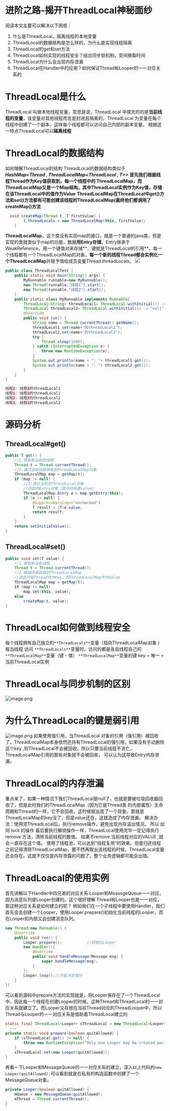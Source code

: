 # 进阶之路-揭开ThreadLocal神秘面纱
阅读本文主要可以解决以下困惑：

1. 什么是ThreadLocal，隔离线程的本地变量
2. ThreadLocal的数据结构是怎么样的，为什么能实现线程隔离
3. ThreadLocal的get和set方法
4. ThreadLocal如何实现的线程安全？结合同步锁机制，空间换取时间
5. ThreadLocal为什么会出现内存泄漏
6. ThreadLocal在Handler中的应用？如何保证Thread和Looper的一一对应关系的
# ThreadLocal是什么
ThreadLocal 叫做本地线程变量，意思是说，ThreadLocal 中填充的的是**当前线程的变量**，该变量对其他线程而言是封闭且隔离的，ThreadLocal 为变量在每个线程中创建了一个副本，这样每个线程都可以访问自己内部的副本变量。
根据这一特点ThreadLocal可以**隔离线程**
# ThreadLocal的数据结构
如何理解ThreadLocal的结构
ThreadLocal的数据结构类似于 **_HashMap<Thread , ThreadLocalMap<ThreadLocal , T>>_**
**首先我们根据线程Thread作为Key值获取到，每一个线程中的 ThreadLocalMap，而ThreadLocalMap又是一个Map结构，其中ThreadLocal实例作为Key值，存储在该ThreadLocal中的值作为Value**
**ThreadLocalMap在ThreadLocal中get()方法和set()方法都有可能创建该线程的ThreadLocalMap(最终他们都调用了createMap()方法**
```java
  void createMap(Thread t, T firstValue) {
        t.threadLocals = new ThreadLocalMap(this, firstValue);
    }
```
**ThreadLocalMap**，这个类没有实现map的接口，就是一个普通的java类，但是实现的类就类似于map的功能，数据**用Entry存储**，Entry继承于WeakReference，用一个键值对来存储**，键就是ThreadLocal的引用**。每一个线程都有一个ThreadLocalMap的对象，**每一个新的线程Thread都会实例化一个ThreadLocalMap**并赋予值给成员变量Thread.threadLocals。
![](https://cdn.nlark.com/yuque/0/2023/jpeg/32682386/1680184787828-fbe0ec36-d6a4-42aa-8646-2990b35ea711.jpeg)
```java
public class ThreadLocalTest {
    public static void main(String[] args) {
        MyRunnable runnable=new MyRunnable();
        new Thread(runnable,"线程1").start();
        new Thread(runnable,"线程2").start();
    }
    public static class MyRunnable implements Runnable{
        ThreadLocal<String> threadLocal1= ThreadLocal.withInitial(() -> "null");
        ThreadLocal threadLocal2= ThreadLocal.withInitial(() -> "null");
        @Override
        public void run() {
            String name = Thread.currentThread().getName();
            threadLocal1.set(name+"的threadLocal1");
            threadLocal2.set(name+"的threadLocal2");
            try {
                Thread.sleep(1000);
            } catch (InterruptedException e) {
                throw new RuntimeException(e);
            }
            System.out.println(name + ": "+ threadLocal1.get());
            System.out.println(name + ": "+ threadLocal2.get());
        }
    }
}

线程2: 线程2的threadLocal1
线程1: 线程1的threadLocal1
线程2: 线程2的threadLocal2
线程1: 线程1的threadLocal2
```

# 源码分析
## ThreadLocal#get()
```java
public T get() {
    //1.获取到当前的线程
    Thread t = Thread.currentThread();
    //2.通过当前线程获取到ThreadLocalMap对象
    ThreadLocalMap map = getMap(t);
    if (map != null) {
        //3.通过当前的ThreadLocal对象
        //获取到Entry对象（其中封装着value）
        ThreadLocalMap.Entry e = map.getEntry(this);
        if (e != null) {
            @SuppressWarnings("unchecked")
            T result = (T)e.value;
            return result;
        }
    }
    return setInitialValue();
}
```
## ThreadLocal#set()
```java
public void set(T value) {
    //1.获取到当前线程
    Thread t = Thread.currentThread();
    //2.根据线程获取到ThreadLocalMap
	//由此可知Thread作为Key，而ThreadLocalMap作为Value
    ThreadLocalMap map = getMap(t);
    if (map != null)
        map.set(this, value);
    else
        createMap(t, value);
}
```
# ThreadLocal如何做到线程安全
每个线程拥有自己独立的`**ThreadLocals**`变量（指向ThreadLocalMap对象 ）
每当线程 访问 `**ThreadLocals**`变量时，访问的都是各自线程自己的`**ThreadLocalMap**`变量（键 - 值）
`**ThreadLocalMap**`变量的键 key = 唯一 = 当前ThreadLocal实例
# ThreadLocal与同步机制的区别
![image.png](https://cdn.nlark.com/yuque/0/2023/png/32682386/1680182972324-b8c2ed25-fa11-46cd-bade-e3104e8d4e2b.png#averageHue=%23f4f3f3&clientId=u4f3276b6-2dae-4&from=paste&height=169&id=u38a0dd0a&originHeight=260&originWidth=1150&originalType=url&ratio=1.5&rotation=0&showTitle=false&size=141683&status=done&style=none&taskId=ub4bbf9be-ad24-4557-9e77-fc340bf1664&title=&width=749)
# 为什么ThreadLocal的键是弱引用
![image.png](https://cdn.nlark.com/yuque/0/2023/png/32682386/1680184877217-080e9bd9-5ed3-4af8-b1f3-ac5f0ff4fdf1.png#averageHue=%232c2b2b&clientId=u4f3276b6-2dae-4&from=paste&height=230&id=u712aa129&originHeight=345&originWidth=822&originalType=binary&ratio=1.5&rotation=0&showTitle=false&size=27894&status=done&style=none&taskId=ua149b0a6-0368-438e-b5d8-0f13723f92e&title=&width=548)
如果使用强引用，当ThreadLocal 对象的引用（强引用）被回收了，ThreadLocalMap本身依然还持有ThreadLocal的强引用，如果没有手动删除这个key ,则ThreadLocal不会被回收，所以只要当前线程不消亡，ThreadLocalMap引用的那些对象就不会被回收， 可以认为这导致Entry内存泄漏。
# ThreadLocal的内存泄漏
重点来了，如果一种情况下我们ThreadLocal是null了，也就是要被垃圾回收器回收了，但是此时我们的ThreadLocalMap（因为它是Thread类 的内部属性）生命周期和Thread的一样，它不会回收，这时候就出现了一个现象。那就是ThreadLocalMap的key没了，但是value还在，这就造成了内存泄漏。
解决办法：使用完ThreadLocal后，执行remove操作，避免出现内存溢出情况。
所以 如同 lock 的操作 最后要执行解锁操作一样，ThreadLocal使用完毕一定记得执行remove 方法，清除当前线程的数值。
如果不remove 当前线程对应的VALUE ,就会一直存在这个值。
使用了线程池，可以达到“线程复用”的效果。但是归还线程之前记得清除ThreadLocalMap，要不然再取出该线程的时候，ThreadLocal变量还会存在。这就不仅仅是内存泄露的问题了，整个业务逻辑都可能会出错。

# ThreadLoacal的使用实例
首先讲解以下Handler中四兄弟的对应关系
Looper和MeassgeQueue一一对应，因为消息队列是Looper创建的。这个很好理解
Thread和Looper也是一一对应，那这种对应关系是如何建立的呢？
例如我们在一个子线程中要使用Handler，我们首先会去创建一个Looper，使用Looper.prepare()初始化当前线程的Looper，而在Looper的内部又会创建消息队列。
```java
new Thread(new Runnable() {
    @Override
    public void run() {
        Looper.prepare();			//初始化Looper
        new Handler(){
            @Override
            public void handleMessage(Message msg) {
                super.handleMessage(msg);
            }
        };
        Looper.loop();//开启消息循环
    }
})
```
可以看到源码中prepare方法的实现就是，将Looper保存在了一个ThreadLocal中，因此每一个线程在创建Looper的时候，这种Thread和ThreadLocal的一一对应关系就建立了。而Looper又存放在当前Thread对应的ThreadLooper中，所以Thread与Looper的一一对应关系是借助着ThreadLocal建立的
```java
static final ThreadLocal<Looper> sThreadLocal = new ThreadLocal<Looper>();
  ···
private static void prepare(boolean quitAllowed) {
    if (sThreadLocal.get() != null) {
        throw new RuntimeException("Only one Looper may be created per thread");
    }
    sThreadLocal.set(new Looper(quitAllowed));
}
```
再看一下Looper和MessageQueue的一一对应关系的建立，深入以上代码的`new Looper(quitAllowed);`可以看到就是在私有的构造函数中创建了一个MessageQueue对象。
```java
private Looper(boolean quitAllowed) {
    mQueue = new MessageQueue(quitAllowed);
    mThread = Thread.currentThread();
}
```

